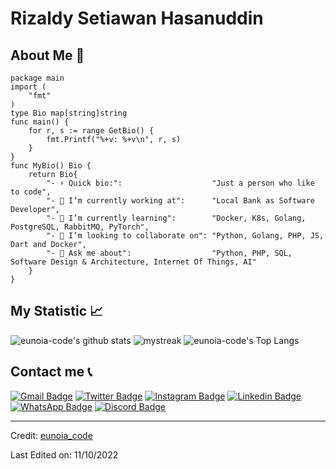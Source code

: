 # Rizaldy Setiawan Hasanuddin

## About Me :eyes:

```golang
package main
import (
	"fmt"
)
type Bio map[string]string
func main() {
	for r, s := range GetBio() {
		fmt.Printf("%+v: %+v\n", r, s)
	}
}
func MyBio() Bio {
	return Bio{
		"- ⚡ Quick bio:":                    "Just a person who like to code",
		"- 🔭 I’m currently working at":      "Local Bank as Software Developer",
		"- 🌱 I’m currently learning":        "Docker, K8s, Golang, PostgreSQL, RabbitMQ, PyTorch",
		"- 👯 I’m looking to collaborate on": "Python, Golang, PHP, JS, Dart and Docker",
		"- 💬 Ask me about":                  "Python, PHP, SQL, Software Design & Architecture, Internet Of Things, AI"
	}
}
```

## My Statistic :chart_with_upwards_trend:
![eunoia-code's github stats](https://github-readme-stats.vercel.app/api?username=eunoia-code&show_icons=true&theme=tokyonight)
<img src="https://github-readme-streak-stats.herokuapp.com/?user=eunoia-code&theme=tokyonight" alt="mystreak"/>
![eunoia-code's Top Langs](https://github-readme-stats.vercel.app/api/top-langs/?username=eunoia-code&theme=tokyonight&layout=compact)


## Contact me :telephone_receiver:
[![Gmail Badge](https://img.shields.io/badge/-rsh.newarray@gmail.com-blue?style=flat-roundedrectangle&logo=Gmail&logoColor=white&link=mailto:-rsh.newarray@gmail.com)](-rsh.newarray@gmail.com)
[![Twitter Badge](https://img.shields.io/badge/-hiphipArray_-E4405F?style=flat-roundedrectangle&logo=twitter&logoColor=white&link=https://www.instagram.com/hiphipArray_/)](https://www.twitter.com/hiphipArray_/)
[![Instagram Badge](https://img.shields.io/badge/-eunoia_code-E4405F?style=flat-roundedrectangle&logo=instagram&logoColor=white&link=https://www.instagram.com/eunoia_code/)](https://www.instagram.com/eunoia_code/)
[![Linkedin Badge](https://img.shields.io/badge/-Rizaldy_Setiawan_Hasanuddin-blue?style=flat-square&logo=Linkedin&logoColor=white&link=https://www.linkedin.com/in/hiphipArray)](https://www.linkedin.com/in/hiphipArray)
[![WhatsApp Badge](https://img.shields.io/badge/WhatsApp-25D366?style=flat-square&logo=whatsapp&logoColor=white)](https://wa.me/6285256166678)
[![Discord Badge](https://img.shields.io/badge/-Eunoia-5663F7?style=flat-square&logo=Discord&logoColor=white)](https://discord.com/#eunoia##9735)

------
Credit: [eunoia_code](https://github.com/eunoia_code)

Last Edited on: 11/10/2022

